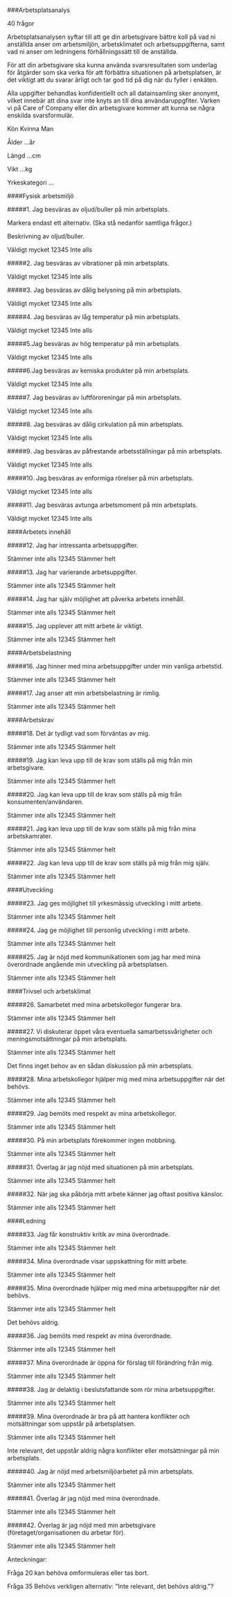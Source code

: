 ###Arbetsplatsanalys

40 frågor

Arbetsplatsanalysen syftar till att ge din arbetsgivare bättre koll på vad ni anställda anser om arbetsmiljön, arbetsklimatet och arbetsuppgifterna, samt vad ni anser om ledningens förhållningssätt till de anställda.

För att din arbetsgivare ska kunna använda svarsresultaten som underlag för åtgärder som ska verka för att förbättra situationen på arbetsplatsen, är det viktigt att du svarar ärligt och tar god tid på dig när du fyller i enkäten.

Alla uppgifter behandlas konfidentiellt och all datainsamling sker anonymt, vilket innebär att dina svar inte knyts an till dina användaruppgfiter. Varken vi på Care of Company eller din arbetsgivare kommer att kunna se några enskilda svarsformulär.

Kön Kvinna Man

Ålder ...år

Längd ...cm

Vikt ...kg

Yrkeskategori ...

####Fysisk arbetsmiljö

#####1. Jag besväras av oljud/buller på min arbetsplats.

Markera endast ett alternativ. (Ska stå nedanför samtliga frågor.)

Beskrivning av oljud/buller.

Väldigt mycket 12345 Inte alls

#####2. Jag besväras av vibrationer på min arbetsplats.

Väldigt mycket 12345 Inte alls

#####3. Jag besväras av dålig belysning på min arbetsplats.

Väldigt mycket 12345 Inte alls

#####4. Jag besväras av låg temperatur på min arbetsplats.

Väldigt mycket 12345 Inte alls

#####5.Jag besväras av hög temperatur på min arbetsplats.

Väldigt mycket 12345 Inte alls

#####6.Jag besväras av kemiska produkter på min arbetsplats.

Väldigt mycket 12345 Inte alls

#####7. Jag besväras av luftföroreningar på min arbetsplats.

Väldigt mycket 12345 Inte alls

#####8. Jag besväras av dålig cirkulation på min arbetsplats.

Väldigt mycket 12345 Inte alls

#####9. Jag besväras av påfrestande arbetsställningar på min arbetsplats.

Väldigt mycket 12345 Inte alls

#####10. Jag besväras av enformiga rörelser på min arbetsplats.

Väldigt mycket 12345 Inte alls

#####11. Jag besväras avtunga arbetsmoment på min arbetsplats.

Väldigt mycket 12345 Inte alls

####Arbetets innehåll

#####12. Jag har intressanta arbetsuppgifter.

Stämmer inte alls 12345 Stämmer helt

#####13. Jag har varierande arbetsuppgifter.

Stämmer inte alls 12345 Stämmer helt

#####14. Jag har själv möjlighet att påverka arbetets innehåll.

Stämmer inte alls 12345 Stämmer helt

#####15. Jag upplever att mitt arbete är viktigt.

Stämmer inte alls 12345 Stämmer helt

####Arbetsbelastning

#####16. Jag hinner med mina arbetsuppgifter under min vanliga arbetstid.

Stämmer inte alls 12345 Stämmer helt

#####17. Jag anser att min arbetsbelastning är rimlig.

Stämmer inte alls 12345 Stämmer helt

####Arbetskrav

#####18. Det är tydligt vad som förväntas av mig.

Stämmer inte alls 12345 Stämmer helt

#####19. Jag kan leva upp till de krav som ställs på mig från min arbetsgivare.

Stämmer inte alls 12345 Stämmer helt

#####20. Jag kan leva upp till de krav som ställs på mig från konsumenten/användaren.

Stämmer inte alls 12345 Stämmer helt

#####21. Jag kan leva upp till de krav som ställs på mig från mina arbetskamrater.

Stämmer inte alls 12345 Stämmer helt

#####22. Jag kan leva upp till de krav som ställs på mig från mig själv.

Stämmer inte alls 12345 Stämmer helt

####Utveckling

#####23. Jag ges möjlighet till yrkesmässig utveckling i mitt arbete.

Stämmer inte alls 12345 Stämmer helt

#####24. Jag ge möjlighet till personlig utveckling i mitt arbete.

Stämmer inte alls 12345 Stämmer helt

#####25. Jag är nöjd med kommunikationen som jag har med mina överordnade angående min utveckling på arbetsplatsen.

Stämmer inte alls 12345 Stämmer helt

####Trivsel och arbetsklimat

#####26. Samarbetet med mina arbetskollegor fungerar bra.

Stämmer inte alls 12345 Stämmer helt

#####27. Vi diskuterar öppet våra eventuella samarbetssvårigheter och meningsmotsättningar på min arbetsplats.

Stämmer inte alls 12345 Stämmer helt

Det finns inget behov av en sådan diskussion på min arbetsplats.

#####28. Mina arbetskollegor hjälper mig med mina arbetsuppgifter när det behövs.

Stämmer inte alls 12345 Stämmer helt

#####29. Jag bemöts med respekt av mina arbetskollegor.

Stämmer inte alls 12345 Stämmer helt

#####30. På min arbetsplats förekommer ingen mobbning.

Stämmer inte alls 12345 Stämmer helt

#####31. Överlag är jag nöjd med situationen på min arbetsplats.

Stämmer inte alls 12345 Stämmer helt

#####32. När jag ska påbörja mitt arbete känner jag oftast positiva känslor.

Stämmer inte alls 12345 Stämmer helt

####Ledning

#####33. Jag får konstruktiv kritik av mina överordnade.

Stämmer inte alls 12345 Stämmer helt

#####34. Mina överordnade visar uppskattning för mitt arbete.

Stämmer inte alls 12345 Stämmer helt

#####35. Mina överordnade hjälper mig med mina arbetsuppgifter när det behövs.

Stämmer inte alls 12345 Stämmer helt

Det behövs aldrig.

#####36. Jag bemöts med respekt av mina överordnade.

Stämmer inte alls 12345 Stämmer helt

#####37. Mina överordnade är öppna för förslag till förändring från mig.

Stämmer inte alls 12345 Stämmer helt

#####38. Jag är delaktig i beslutsfattande som rör mina arbetsuppgifter.

Stämmer inte alls 12345 Stämmer helt

#####39. Mina överordnade är bra på att hantera konflikter och motsättningar som uppstår på arbetsplatsen.

Stämmer inte alls 12345 Stämmer helt

Inte relevant, det uppstår aldrig några konflikter eller motsättningar på min arbetsplats.

#####40. Jag är nöjd med arbetsmiljöarbetet på min arbetsplats.

Stämmer inte alls 12345 Stämmer helt

#####41. Överlag är jag nöjd med mina överordnade.

Stämmer inte alls 12345 Stämmer helt

#####42. Överlag är jag nöjd med min arbetsgivare (företaget/organisationen du arbetar för).

Stämmer inte alls 12345 Stämmer helt











Anteckningar:

Fråga 20 kan behöva omformuleras eller tas bort.

Fråga 35 Behövs verkligen alternativ: "Inte relevant, det behövs aldrig."?
